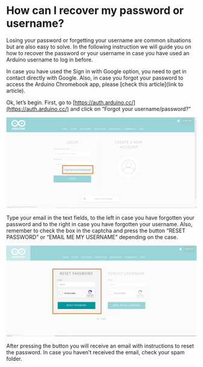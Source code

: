# How can I recover my password or username?

Losing your password or forgetting your username are common situations but are also easy to solve. In the following instruction we will guide you on how to recover the password or your username in case you have used an Arduino username to log in before.

In case you have used the Sign in with Google option, you need to get in contact directly with Google. Also, in case you forgot your password to access the Arduino Chromebook app, please [check this article](link to article).

Ok, let’s begin. First, go to [https://auth.arduino.cc/](https://auth.arduino.cc/)  and click on “Forgot your username/password?”

![image delete](assets/img/HowcanIrecovermypasswordorusername/1.jpg)


Type your email in the text fields, to the left in case you have forgotten your password and to the right in case you have forgotten your username. Also, remember to check the box in the captcha and press the button “RESET PASSWORD” or “EMAIL ME MY USERNAME” depending on the case.

![image delete](assets/img/HowcanIrecovermypasswordorusername/2.jpg)

After pressing the button you will receive an email with instructions to reset the password. In case you haven’t received the email, check your spam folder.
